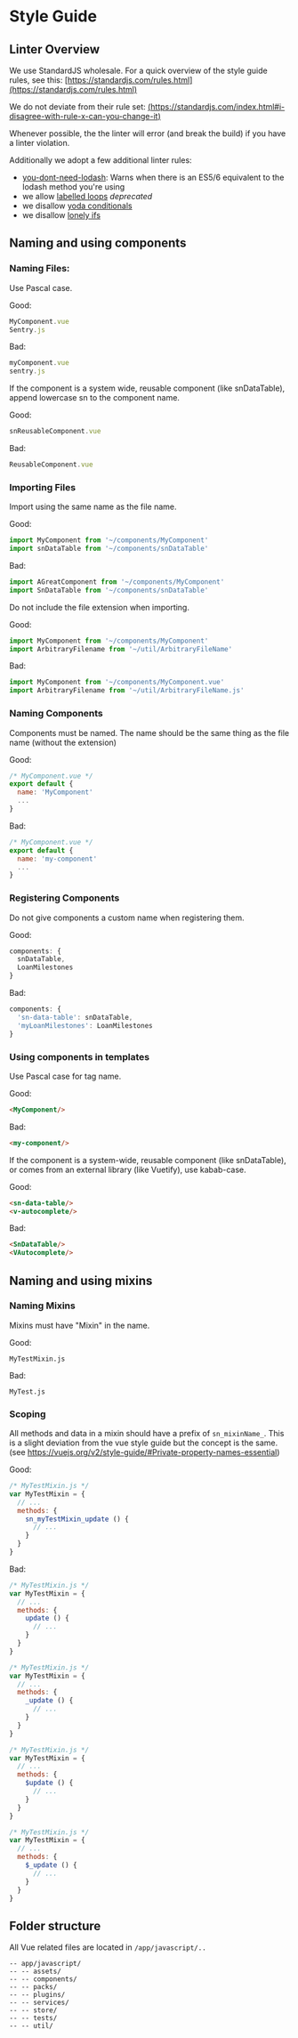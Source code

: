 # Style Guide

## Linter Overview

We use StandardJS wholesale. For a quick overview of the style guide rules, see this: [https://standardjs.com/rules.html](https://standardjs.com/rules.html)

We do not deviate from their rule set: [(https://standardjs.com/index.html#i-disagree-with-rule-x-can-you-change-it)](https://standardjs.com/index.html#i-disagree-with-rule-x-can-you-change-it)

Whenever possible, the the linter will error (and break the build) if you have a linter violation.

Additionally we adopt a few additional linter rules:

 - [you-dont-need-lodash](https://github.com/you-dont-need/You-Dont-Need-Lodash-Underscore): Warns when there is an ES5/6 equivalent to the lodash method you're using
 - we allow [labelled loops](https://eslint.org/docs/rules/no-labels) *deprecated*
 - we disallow [yoda conditionals](https://eslint.org/docs/rules/yoda)
 - we disallow [lonely ifs](https://eslint.org/docs/rules/no-lonely-if)

## Naming and using components

### Naming Files:
Use Pascal case.

Good:
``` js
MyComponent.vue
Sentry.js
```

Bad:
``` js
myComponent.vue
sentry.js
```

If the component is a system wide, reusable component (like snDataTable), append lowercase sn to the component name.

Good:
``` js
snReusableComponent.vue
```

Bad:
``` js
ReusableComponent.vue
```

### Importing Files
Import using the same name as the file name.

Good:
``` js
import MyComponent from '~/components/MyComponent'
import snDataTable from '~/components/snDataTable'
```

Bad:
``` js
import AGreatComponent from '~/components/MyComponent'
import SnDataTable from '~/components/snDataTable'
```

Do not include the file extension when importing.

Good:
``` js
import MyComponent from '~/components/MyComponent'
import ArbitraryFilename from '~/util/ArbitraryFileName'
```

Bad:
``` js
import MyComponent from '~/components/MyComponent.vue'
import ArbitraryFilename from '~/util/ArbitraryFileName.js'
```

### Naming Components
Components must be named. The name should be the same thing as the file name (without the extension)

Good:
```js
/* MyComponent.vue */
export default {
  name: 'MyComponent'
  ...
}
```

Bad:
```js
/* MyComponent.vue */
export default {
  name: 'my-component'
  ...
}
```

### Registering Components
Do not give components a custom name when registering them.

Good:
``` js
components: {
  snDataTable,
  LoanMilestones
}
```

Bad:
``` js
components: {
  'sn-data-table': snDataTable,
  'myLoanMilestones': LoanMilestones
}
```

### Using components in templates
Use Pascal case for tag name.

Good:
``` html
<MyComponent/>
```

Bad:
``` html
<my-component/>
```

If the component is a system-wide, reusable component (like snDataTable), or comes from an external library (like Vuetify), use kabab-case.

Good:
``` html
<sn-data-table/>
<v-autocomplete/>
```

Bad:
``` html
<SnDataTable/>
<VAutocomplete/>
```

## Naming and using mixins

### Naming Mixins
Mixins must have "Mixin" in the name.

Good:
```
MyTestMixin.js
```

Bad:
```
MyTest.js
```

### Scoping
All methods and data in a mixin should have a prefix of `sn_mixinName_`. This is a slight deviation from the vue style guide but the concept is the same. (see https://vuejs.org/v2/style-guide/#Private-property-names-essential)

Good:
``` js
/* MyTestMixin.js */
var MyTestMixin = {
  // ...
  methods: {
    sn_myTestMixin_update () {
      // ...
    }
  }
}
```

Bad:
``` js
/* MyTestMixin.js */
var MyTestMixin = {
  // ...
  methods: {
    update () {
      // ...
    }
  }
}
```

``` js
/* MyTestMixin.js */
var MyTestMixin = {
  // ...
  methods: {
    _update () {
      // ...
    }
  }
}
```

``` js
/* MyTestMixin.js */
var MyTestMixin = {
  // ...
  methods: {
    $update () {
      // ...
    }
  }
}
```

``` js
/* MyTestMixin.js */
var MyTestMixin = {
  // ...
  methods: {
    $_update () {
      // ...
    }
  }
}
```

## Folder structure
All Vue related files are located in `/app/javascript/..`
```
-- app/javascript/
-- -- assets/
-- -- components/
-- -- packs/
-- -- plugins/
-- -- services/
-- -- store/
-- -- tests/
-- -- util/
```
